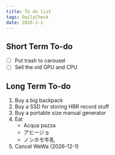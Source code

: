 ```yaml
---
title: To do list
tags: DailyCheck
date: 2026-1-1
---
```

## Short Term To-do
- [ ] Put trash to carousel
- [ ] Sell the old GPU and CPU
## Long Term To-do
1. Buy a big backpack
2. Buy a SSD for storing HBR record stuff
3. Buy a portable size manual generator
4. Eat 
	-  Acqua pazza
	- アヒージョ
	- ノンホモ牛乳
5. Cancel WeWa (2026-12-1)